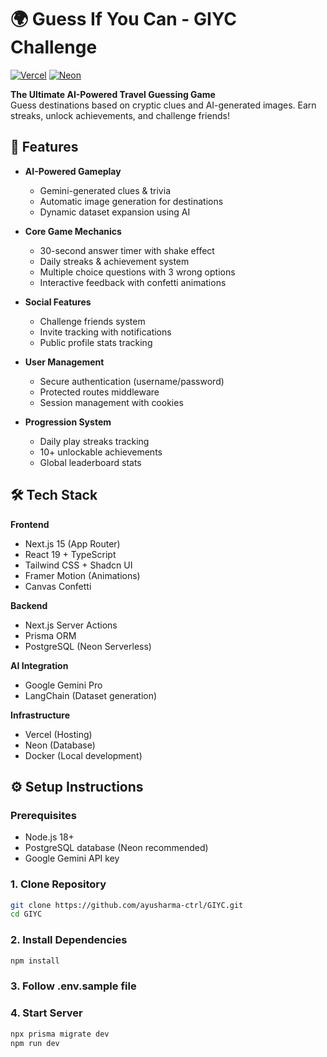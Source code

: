# 🌍 Guess If You Can - GIYC Challenge

[![Vercel](https://img.shields.io/badge/Deployed%20on-Vercel-black?style=flat&logo=vercel)](https://vercel.com)
[![Neon](https://img.shields.io/badge/Database-Neon%20PostgreSQL-blue?style=flat)](https://neon.tech)

**The Ultimate AI-Powered Travel Guessing Game**  
Guess destinations based on cryptic clues and AI-generated images. Earn streaks, unlock achievements, and challenge friends!


## 🚀 Features

- **AI-Powered Gameplay**
  - Gemini-generated clues & trivia
  - Automatic image generation for destinations
  - Dynamic dataset expansion using AI

- **Core Game Mechanics**
  - 30-second answer timer with shake effect
  - Daily streaks & achievement system
  - Multiple choice questions with 3 wrong options
  - Interactive feedback with confetti animations

- **Social Features**
  - Challenge friends system
  - Invite tracking with notifications
  - Public profile stats tracking

- **User Management**
  - Secure authentication (username/password)
  - Protected routes middleware
  - Session management with cookies

- **Progression System**
  - Daily play streaks tracking
  - 10+ unlockable achievements
  - Global leaderboard stats

## 🛠 Tech Stack

**Frontend**
- Next.js 15 (App Router)
- React 19 + TypeScript
- Tailwind CSS + Shadcn UI
- Framer Motion (Animations)
- Canvas Confetti

**Backend**
- Next.js Server Actions
- Prisma ORM
- PostgreSQL (Neon Serverless)

**AI Integration**
- Google Gemini Pro
- LangChain (Dataset generation)

**Infrastructure**
- Vercel (Hosting)
- Neon (Database)
- Docker (Local development)

## ⚙️ Setup Instructions

### Prerequisites
- Node.js 18+
- PostgreSQL database (Neon recommended)
- Google Gemini API key

### 1. Clone Repository
```bash
git clone https://github.com/ayusharma-ctrl/GIYC.git
cd GIYC
```

### 2. Install Dependencies
```bash
npm install
```

### 3. Follow .env.sample file

### 4. Start Server
```bash
npx prisma migrate dev
npm run dev
```
